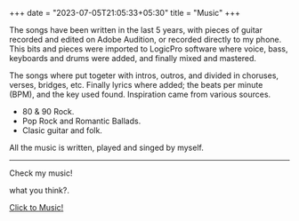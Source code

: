 +++
date = "2023-07-05T21:05:33+05:30"
title = "Music"
+++

The songs have been written in the last 5 years, with pieces of guitar recorded and edited on Adobe Audition, or recorded directly to my phone. This bits and pieces were imported to LogicPro software where voice, bass, keyboards and drums were added, and finally mixed and mastered.

The songs where put togeter with intros, outros, and divided in choruses, verses, bridges, etc. Finally lyrics where added; the beats per minute (BPM), and the key used found. Inspiration came from various sources.

* 80 & 90 Rock.
* Pop Rock and Romantic Ballads.
* Clasic guitar and folk.

All the music is written, played and singed by myself.
  
---  
Check my music!

what you think?.

[Click to Music!](https://open.spotify.com/artist/76wIpGo3tBMBV0pRQRWRYK)


